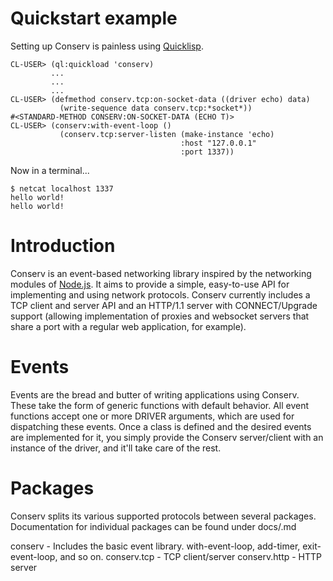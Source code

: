 # Quickstart example

Setting up Conserv is painless using [Quicklisp](http://quicklisp.org).

    CL-USER> (ql:quickload 'conserv)
             ...
             ...
             ...
    CL-USER> (defmethod conserv.tcp:on-socket-data ((driver echo) data)
               (write-sequence data conserv.tcp:*socket*))
    #<STANDARD-METHOD CONSERV:ON-SOCKET-DATA (ECHO T)>
    CL-USER> (conserv:with-event-loop ()
               (conserv.tcp:server-listen (make-instance 'echo)
                                          :host "127.0.0.1"
                                          :port 1337))

Now in a terminal...

    $ netcat localhost 1337
    hello world!
    hello world!

# Introduction

Conserv is an event-based networking library inspired by the networking modules of
[Node.js](http://nodejs.org). It aims to provide a simple, easy-to-use API for implementing and
using network protocols. Conserv currently includes a TCP client and server API and an HTTP/1.1
server with CONNECT/Upgrade support (allowing implementation of proxies and websocket servers that
share a port with a regular web application, for example).

# Events

Events are the bread and butter of writing applications using Conserv. These take the form of
generic functions with default behavior. All event functions accept one or more DRIVER arguments,
which are used for dispatching these events. Once a class is defined and the desired events are
implemented for it, you simply provide the Conserv server/client with an instance of the driver, and
it'll take care of the rest.

# Packages

Conserv splits its various supported protocols between several packages. Documentation for
individual packages can be found under docs/<package-name>.md

conserv - Includes the basic event library. with-event-loop, add-timer, exit-event-loop, and so on.
conserv.tcp - TCP client/server
conserv.http - HTTP server
